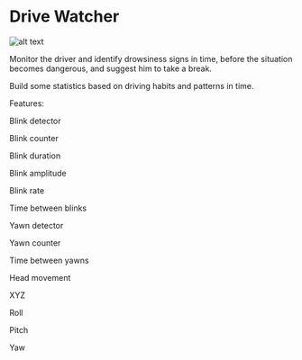 # Drive Watcher

![alt text](https://i.imgur.com/7Hg2AYf.png)

Monitor the driver and identify drowsiness signs in time, before the situation becomes dangerous, and suggest him to take a break.

Build some statistics based on driving habits and patterns in time.

Features:

Blink detector

Blink counter

Blink duration

Blink amplitude

Blink rate

Time between blinks

Yawn detector

Yawn counter

Time between yawns

Head movement

XYZ 

Roll

Pitch

Yaw
